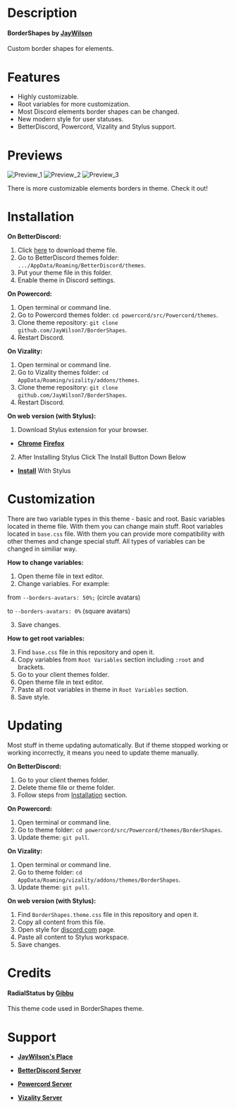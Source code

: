 # Description

#### BorderShapes by [JayWilson](https://github.com/JayWilson7)

Custom border shapes for elements.

# Features

- Highly customizable.
- Root variables for more customization.
- Most Discord elements border shapes can be changed.
- New modern style for user statuses.
- BetterDiscord, Powercord, Vizality and Stylus support.

# Previews

![Preview_1](https://github.com/JayWilson7/BorderShapes/raw/master/Previews/Preview_1.png)
![Preview_2](https://github.com/JayWilson7/BorderShapes/raw/master/Previews/Preview_2.png)
![Preview_3](https://github.com/JayWilson7/BorderShapes/raw/master/Previews/Preview_3.png)

There is more customizable elements borders in theme. Check it out!

# Installation 

**On BetterDiscord:**

1. Click [here](https://betterdiscord.net/ghdl?id=3403) to download theme file.
2. Go to BetterDiscord themes folder: `.../AppData/Roaming/BetterDiscord/themes`.
3. Put your theme file in this folder.
4. Enable theme in Discord settings.

**On Powercord:**

1. Open terminal or command line.
2. Go to Powercord themes folder: `cd powercord/src/Powercord/themes`.
3. Clone theme repository: `git clone github.com/JayWilson7/BorderShapes`.
4. Restart Discord.

**On Vizality:**

1. Open terminal or command line.
2. Go to Vizality themes folder: `cd AppData/Roaming/vizality/addons/themes`.
3. Clone theme repository: `git clone github.com/JayWilson7/BorderShapes`.
4. Restart Discord.

**On web version (with Stylus):**

1. Download Stylus extension for your browser.
-  **[Chrome](https://chrome.google.com/webstore/detail/stylus/clngdbkpkpeebahjckkjfobafhncgmne)** **[Firefox](https://addons.mozilla.org/fr/firefox/addon/styl-us/)** 
2. After Installing Stylus Click The Install Button Down Below
-  **[Install](https://github.com/TheRealGWJosh/BorderShapes/raw/master/BorderShapes.user.styl)** With Stylus

# Customization

There are two variable types in this theme - basic and root. Basic variables located in theme file. With them you can change main stuff. Root variables located in `base.css` file. With them you can provide more compatibility with other themes and change special stuff. All types of variables can be changed in similiar way.

**How to change variables:**

1. Open theme file in text editor.
2. Change variables. For example:

from `--borders-avatars: 50%;` (circle avatars)

to `--borders-avatars: 0%` (square avatars)

3. Save changes.

**How to get root variables:**

3. Find `base.css` file in this repository and open it.
4. Copy variables from `Root Variables` section including `:root` and brackets.
1. Go to your client themes folder.
2. Open theme file in text editor.
5. Paste all root variables in theme in `Root Variables` section.
6. Save style.

# Updating

Most stuff in theme updating automatically. But if theme stopped working or working incorrectly, it means you need to update theme manually.

**On BetterDiscord:**

1. Go to your client themes folder.
2. Delete theme file or theme folder.
3. Follow steps from [Installation](https://github.com/JayWilson7/BorderShapes#installation) section.

**On Powercord:**

1. Open terminal or command line.
2. Go to theme folder: `cd powercord/src/Powercord/themes/BorderShapes`.
3. Update theme: `git pull`.

**On Vizality:**

1. Open terminal or command line.
2. Go to theme folder: `cd AppData/Roaming/vizality/addons/themes/BorderShapes`.
3. Update theme: `git pull`.

**On web version (with Stylus):**

1. Find `BorderShapes.theme.css` file in this repository and open it.
2. Copy all content from this file.
3. Open style for [discord.com](https://discord.com) page.
4. Paste all content to Stylus workspace.
5. Save changes.

# Credits

#### RadialStatus by [Gibbu](https://github.com/Gibbu)

This theme code used in BorderShapes theme.

# Support

- [**JayWilson's Place**](https://discord.gg/jcDvkVk)

- [**BetterDiscord Server**](https://discord.gg/0Tmfo5ZbORCRqbAd)

- [**Powercord Server**](https://discord.gg/vVe4fsGFEP)

- [**Vizality Server**](https://discord.gg/Fvmsfv2)
